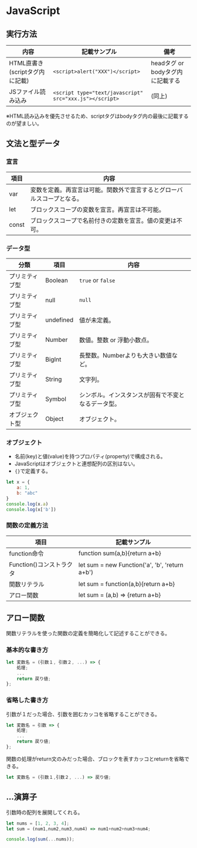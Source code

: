 # JavaScript

## 実行方法

|              内容              |                      記載サンプル                       |               備考               |
| ------------------------------ | ------------------------------------------------------- | -------------------------------- |
| HTML直書き(scriptタグ内に記載) | `<script>alert("XXX")</script>`                         | headタグ or bodyタグ内に記載する |
| JSファイル読み込み             | `<script type="text/javascript" src="xxx.js"></script>` | (同上)                           |

※HTML読み込みを優先させるため、scriptタグはbodyタグ内の最後に記載するのが望ましい。

## 文法と型データ

### 宣言

| 項目  |                                  内容                                  |
| ----- | ---------------------------------------------------------------------- |
| var   | 変数を定義。再宣言は可能。関数外で宣言するとグローバルスコープとなる。 |
| let   | ブロックスコープの変数を宣言。再宣言は不可能。                         |
| const | ブロックスコープで名前付きの定数を宣言。値の変更は不可。               |

### データ型

|      分類      |   項目    |                        内容                        |
| -------------- | --------- | -------------------------------------------------- |
| プリミティブ型 | Boolean   | `true` or `false`                                  |
| プリミティブ型 | null      | `null`                                             |
| プリミティブ型 | undefined | 値が未定義。                                       |
| プリミティブ型 | Number    | 数値。整数 or 浮動小数点。                         |
| プリミティブ型 | BigInt    | 長整数。Numberよりも大きい数値など。               |
| プリミティブ型 | String    | 文字列。                                           |
| プリミティブ型 | Symbol    | シンボル。インスタンスが固有で不変となるデータ型。 |
| オブジェクト型 | Object    | オブジェクト。                                     |

### オブジェクト

- 名前(key)と値(value)を持つプロパティ(property)で構成される。
- JavaScriptはオブジェクトと連想配列の区別はない。
- `{}`で定義する。

```javascript
let x = {
    a: 1,
    b: "abc"
}
console.log(x.a)
console.log(x['b'])
```

### 関数の定義方法

|           項目           |                  記載サンプル                  |
| ------------------------ | ---------------------------------------------- |
| function命令             | function sum(a,b){return a+b}                  |
| Function()コンストラクタ | let sum = new Function('a', 'b', 'return a+b') |
| 関数リテラル             | let sum = function(a,b){return a+b}            |
| アロー関数               | let sum = (a,b) => {return a+b}                |

## アロー関数

関数リテラルを使った関数の定義を簡略化して記述することができる。

### 基本的な書き方

```javascript
let 変数名 = (引数１, 引数２, ...) => {
    処理;
    ...
    return 戻り値;
};
```

### 省略した書き方

引数が１だった場合、引数を囲むカッコを省略することができる。

```javascript
let 変数名 = 引数 => {
    処理;
    ...
    return 戻り値;
};
```

関数の処理がreturn文のみだった場合、ブロックを表すカッコとreturnを省略できる。

```javascript
let 変数名 = (引数１,引数２, ...) => 戻り値;
```

## ...演算子

引数時の配列を展開してくれる。

```javascript
let nums = [1, 2, 3, 4];
let sum = (num1,num2,num3,num4) => num1+num2+num3+num4;

console.log(sum(...nums));
```
